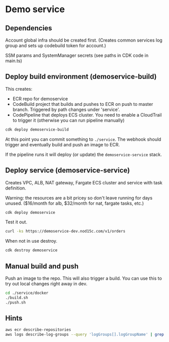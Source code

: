 # Demo service

## Dependencies

Account global infra should be created first. (Creates common services log group and sets up codebuild token for account.)

SSM params and SystemManager secrets (see paths in CDK code in main.ts)

## Deploy build environment (demoservice-build)

This creates:

- ECR repo for demoservice
- CodeBuild project that builds and pushes to ECR on push to master branch. Triggered by path changes under 'service'.
- CodePipeline that deploys ECS cluster. You need to enable a CloudTrail to trigger it (otherwise you can run pipeline manually)

```bash
cdk deploy demoservice-build
```

At this point you can commit something to `./service`. The webhook should trigger and eventually build and push an image to ECR.

If the pipeline runs it will deploy (or update) the `demoservice-service` stack.

## Deploy service (demoservice-service)

Creates VPC, ALB, NAT gateway, Fargate ECS cluster and service with task definition.

Warning: the resources are a bit pricey so don't leave running for days unused. ($16/month for alb, $32/month for nat, fargate tasks, etc.)

```bash
cdk deploy demoservice
```

Test it out.

```bash
curl -ks https://demoservice-dev.nod15c.com/v1/orders
```

When not in use destroy.

```bash
cdk destroy demoservice
```

## Manual build and push

Push an image to the repo. This will also trigger a build. You can use this to try out local changes right away in dev.

```bash
cd ./service/docker
./build.sh
./push.sh
```

## Hints

```bash
aws ecr describe-repositories
aws logs describe-log-groups --query 'logGroups[].logGroupName' | grep 'services'
```
